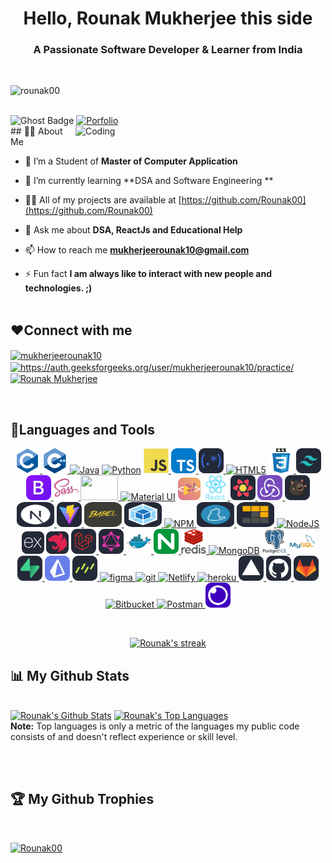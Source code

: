 



<h1 align="center">Hello, Rounak Mukherjee this side</h1>
<h3 align="center">A Passionate Software Developer & Learner from India</h3>
<br>
<p align="left"> <img src="https://komarev.com/ghpvc/?username=rounak00&label=Profile%20views&color=0e75b6&style=flat" alt="rounak00" /> </p>
<br>
<span><img src="https://img.shields.io/badge/ghost-000?style=for-the-badge&logo=ghost&logoColor=%23F7DF1E" alt="Ghost Badge" /></span>
<span><a href="https://rounak00.netlify.app/"  target="_blank"><img src="https://img.shields.io/badge/website-000000?style=for-the-badge&logo=About.me&logoColor=white" alt="Porfolio" /></a></span>
<br>
<img align="right" alt="Coding" width="400" src="https://media4.giphy.com/media/v1.Y2lkPTc5MGI3NjExMGpwcXQ4ZTF5ODU1eWRheW41djVzNjBiYXA4NWZ2cXp4aHlvcDNjeiZlcD12MV9pbnRlcm5hbF9naWZfYnlfaWQmY3Q9Zw/SWoSkN6DxTszqIKEqv/giphy.gif" >
## 🙋‍♂️ About Me

- 🔭 I’m a Student of **Master of Computer Application**

- 🌱 I’m currently learning **DSA and Software Engineering **

- 👨‍💻 All of my projects are available at [https://github.com/Rounak00](https://github.com/Rounak00)

- 💬 Ask me about **DSA, ReactJs and Educational Help**

- 📫 How to reach me **mukherjeerounak10@gmail.com**

- ⚡ Fun fact **I am always like to interact with new people and technologies. ;)**
<br><br>
## ❤Connect with me 
<p align="left" >
<a href="https://leetcode.com/Rounak_007/" target="_blank"><img align="center" src="https://raw.githubusercontent.com/rahuldkjain/github-profile-readme-generator/master/src/images/icons/Social/leet-code.svg" alt="mukherjeerounak10" height="30" width="40" /></a>
<a href="https://auth.geeksforgeeks.org/user/https://auth.geeksforgeeks.org/user/mukherjeerounak10/practice/" target="_blank"><img align="center" src="https://raw.githubusercontent.com/rahuldkjain/github-profile-readme-generator/master/src/images/icons/Social/geeks-for-geeks.svg" alt="https://auth.geeksforgeeks.org/user/mukherjeerounak10/practice/" height="30" width="40" /></a>
<a href="https://www.linkedin.com/in/rounak00/" target="_blank"><img align="center" src="https://raw.githubusercontent.com/rahuldkjain/github-profile-readme-generator/master/src/images/icons/Social/linked-in-alt.svg" alt="Rounak Mukherjee" height="30" width="40" /></a>
</p>
<br>

## 🚀Languages and Tools
<p align="center">
     <a href="https://www.cprogramming.com/" target="_blank" rel="noreferrer"> <img src="https://raw.githubusercontent.com/devicons/devicon/master/icons/c/c-original.svg" alt="c" width="40" height="40"/> </a> 
    <a href="https://www.w3schools.com/cpp/" target="_blank" rel="noreferrer"> <img src="https://raw.githubusercontent.com/devicons/devicon/master/icons/cplusplus/cplusplus-original.svg" alt="cplusplus" width="40" height="40"/> </a>
    <a href="https://www.oracle.com/java/" target="_blank" rel="noreferrer"><img src="https://raw.githubusercontent.com/danielcranney/readme-generator/main/public/icons/skills/java-colored.svg" width="36" height="36" alt="Java" /></a>
    <a href="https://www.python.org/" target="_blank" rel="noreferrer"><img src="https://raw.githubusercontent.com/danielcranney/readme-generator/main/public/icons/skills/python-colored.svg" width="36" height="36" alt="Python" /></a>
<a href="https://developer.mozilla.org/en-US/docs/Web/JavaScript" target="_blank" rel="noreferrer"> <img src="https://raw.githubusercontent.com/devicons/devicon/master/icons/javascript/javascript-original.svg" alt="javascript" width="40" height="40"/> </a> 
<a href="https://www.typescriptlang.org/" target="_blank" rel="noreferrer"> <img src="https://github.com/tandpfun/skill-icons/blob/main/icons/TypeScript.svg" alt="TypeScript" width="40" height="40"/> </a>
<a href="#" target="_blank" rel="noreferrer"> <img src="https://github.com/tandpfun/skill-icons/blob/main/icons/Regex-Dark.svg" alt="Regular Expression" width="40" height="40"/> </a>
     <a href="https://developer.mozilla.org/en-US/docs/Glossary/HTML5" target="_blank" rel="noreferrer"><img src="https://raw.githubusercontent.com/danielcranney/readme-generator/main/public/icons/skills/html5-colored.svg" width="36" height="36" alt="HTML5" /></a>
    <a href="https://www.w3schools.com/css/" target="_blank" rel="noreferrer"> <img src="https://raw.githubusercontent.com/devicons/devicon/master/icons/css3/css3-original-wordmark.svg" alt="css3" width="40" height="40"/> </a> 
    <a href="https://tailwindcss.com/" target="_blank" rel="noreferrer"> <img src="https://github.com/tandpfun/skill-icons/blob/main/icons/TailwindCSS-Dark.svg" alt="Tailwind" width="40" height="40"/> </a>
    <a href="https://getbootstrap.com/" target="_blank" rel="noreferrer"> <img src="https://github.com/tandpfun/skill-icons/blob/main/icons/Bootstrap.svg" alt="Bootstrap" width="40" height="40"/> </a>
    <a href="https://sass-lang.com" target="_blank" rel="noreferrer"> <img src="https://raw.githubusercontent.com/devicons/devicon/master/icons/sass/sass-original.svg" alt="sass" width="40" height="40"/> </a>
     <a href="https://lesscss.org" target="_blank" rel="noreferrer"> <img src="https://github.com/tandpfun/skill-icons/blob/main/icons/Less-Dark.svg" width="60" height="40"/> </a>
<a href="https://mui.com/" target="_blank" rel="noreferrer"><img src="https://raw.githubusercontent.com/danielcranney/readme-generator/main/public/icons/skills/materialui-colored.svg" width="36" height="36" alt="Material UI" /></a>
<a href="https://styled-components.com/" target="_blank" rel="noreferrer"><img src="https://github.com/tandpfun/skill-icons/blob/main/icons/StyledComponents.svg" width="36" height="36" alt="Styled Components" /></a>
     <a href="https://reactjs.org/" target="_blank" rel="noreferrer"> <img src="https://raw.githubusercontent.com/devicons/devicon/master/icons/react/react-original-wordmark.svg" alt="react" width="40" height="40"/> </a>
   <a href="https://tanstack.com/query/latest" target="_blank" rel="noreferrer"> <img src="https://github.com/LelouchFR/skill-icons/blob/main/assets/reactquery-auto.svg" alt="Tenstack Query" width="40" height="40"/> </a>
 <a href="https://redux.js.org/" target="_blank" rel="noreferrer"> <img src="https://github.com/tandpfun/skill-icons/blob/main/icons/Redux.svg" alt="redux" width="40" height="40"/> </a>
 <a href="https://zustand-demo.pmnd.rs/" target="_blank" rel="noreferrer"> <img src="https://github.com/LelouchFR/skill-icons/blob/main/assets/zustand-auto.svg" alt="zustand" width="40" height="40"/> </a>
 <a href="https://nextjs.io" target="_blank" rel="noreferrer"> <img src="https://github.com/tandpfun/skill-icons/blob/main/icons/NextJS-Dark.svg" alt="Next JS" width="60" height="40"/> </a>
<a href="https://vitejs.dev/" target="_blank" rel="noreferrer"> <img src="https://github.com/tandpfun/skill-icons/blob/main/icons/Vite-Dark.svg" alt="Vite" width="40" height="40"/> </a>
     <a href="https://babeljs.io" target="_blank" rel="noreferrer"> <img src="https://github.com/tandpfun/skill-icons/blob/main/icons/Babel.svg" alt="Babel" width="60" height="40"/> </a>
      <a href="https://webpack.js.org" target="_blank" rel="noreferrer"> <img src="https://github.com/tandpfun/skill-icons/blob/main/icons/Webpack-Dark.svg" alt="Webpack" width="60" height="40"/> </a>
     <a href="https://www.npmjs.com" target="_blank" rel="noreferrer"> <img src="https://github.com/tandpfun/skill-icons/blob/main/icons/Npm-Dark.svg" alt="NPM" width="60" height="40"/> </a>
     <a href="https://yarnpkg.com" target="_blank" rel="noreferrer"> <img src="https://github.com/tandpfun/skill-icons/blob/main/icons/Yarn-Dark.svg" alt="Yarn" width="60" height="40"/> </a>
     <a href="https://pnpm.io/" target="_blank" rel="noreferrer"> <img src="https://github.com/LelouchFR/skill-icons/blob/main/assets/pnpm-auto.svg" alt="PNPM" width="60" height="40"/> </a>
    <a href="https://nodejs.org/en/" target="_blank" rel="noreferrer"><img src="https://raw.githubusercontent.com/danielcranney/readme-generator/main/public/icons/skills/nodejs-colored.svg" width="36" height="36" alt="NodeJS" /></a>
     <a href="https://expressjs.com/" target="_blank" rel="noreferrer"><img src="https://github.com/tandpfun/skill-icons/blob/main/icons/ExpressJS-Dark.svg" width="36" height="36" alt="Express" /></a>
     <a href="https://nestjs.com/" target="_blank" rel="noreferrer"><img src="https://github.com/LelouchFR/skill-icons/blob/main/assets/nestjs-auto.svg" width="36" height="36" alt="NestJS" /></a>
            <a href="https://laravel.com/" target="_blank" rel="noreferrer"> <img src="https://github.com/tandpfun/skill-icons/blob/main/icons/Laravel-Dark.svg" alt="Laravel" width="40" height="40"/> </a>
            <a href="https://graphql.com/" target="_blank" rel="noreferrer"> <img src="https://github.com/tandpfun/skill-icons/blob/main/icons/GraphQL-Dark.svg" alt="GraphQL" width="40" height="40"/> </a>
     <a href="https://www.docker.com/" target="_blank" rel="noreferrer"> <img src="https://raw.githubusercontent.com/devicons/devicon/master/icons/docker/docker-original.svg" alt="Docker" width="40" height="40"/> </a> 
     <a href="https://www.nginx.com/" target="_blank" rel="noreferrer"> <img src="https://github.com/LelouchFR/skill-icons/blob/main/assets/nginx.svg" alt="Nginx" width="40" height="40"/> </a> 
     <a href="https://redis.io" target="_blank" rel="noreferrer"> <img src="https://raw.githubusercontent.com/devicons/devicon/master/icons/redis/redis-original-wordmark.svg" alt="redis" width="40" height="40"/> </a>
     <a href="https://www.mongodb.com/" target="_blank" rel="noreferrer"><img src="https://raw.githubusercontent.com/danielcranney/readme-generator/main/public/icons/skills/mongodb-colored.svg" width="36" height="36" alt="MongoDB" /></a>
     <a href="https://www.postgresql.org" target="_blank" rel="noreferrer"> <img src="https://raw.githubusercontent.com/devicons/devicon/master/icons/postgresql/postgresql-original-wordmark.svg" alt="postgresql" width="40" height="40"/> </a>
    <a href="https://www.mysql.com/" target="_blank" rel="noreferrer"> <img src="https://raw.githubusercontent.com/devicons/devicon/master/icons/mysql/mysql-original-wordmark.svg" alt="mysql" width="40" height="40"/> </a>
<a href="https://supabase.com/" target="_blank" rel="noreferrer"> <img src="https://github.com/tandpfun/skill-icons/blob/main/icons/Supabase-Dark.svg" alt="supabase" width="40" height="40"/> </a>
     <a href="https://www.prisma.io/blog/prisma-online-data-browser-ejgg5c8p3u4x" target="_blank" rel="noreferrer"> <img src="https://github.com/tandpfun/skill-icons/blob/main/icons/Prisma.svg" alt="oracle" width="40" height="40"/> </a> 
 <a href="https://orm.drizzle.team/" target="_blank" rel="noreferrer"> <img src="https://github.com/LelouchFR/skill-icons/blob/main/assets/drizzle-auto.svg" alt="drizzle" width="40" height="40"/> </a>
    <a href="https://www.figma.com/" target="_blank" rel="noreferrer"> <img src="https://www.vectorlogo.zone/logos/figma/figma-icon.svg" alt="figma" width="40" height="40"/> </a> 
    <a href="https://git-scm.com/" target="_blank" rel="noreferrer"> <img src="https://www.vectorlogo.zone/logos/git-scm/git-scm-icon.svg" alt="git" width="40" height="40"/> </a>
     <a href="https://www.netlify.com" target="_blank" rel="noreferrer"> <img src="https://img.shields.io/badge/netlify-%23000000.svg?style=for-the-badge&logo=netlify&logoColor=#00C7B7" alt="Netlify" width="60" height="40"/> </a>
    <a href="https://heroku.com" target="_blank" rel="noreferrer"> <img src="https://www.vectorlogo.zone/logos/heroku/heroku-icon.svg" alt="heroku" width="40" height="40"/> </a>
       <a href="https://vercel.com/" target="_blank" rel="noreferrer"> <img src="https://github.com/tandpfun/skill-icons/blob/main/icons/Vercel-Dark.svg" alt="Varcel" width="40" height="40"/> </a>
       <a href="https://github.com" target="_blank" rel="noreferrer"> <img src="https://github.com/tandpfun/skill-icons/blob/main/icons/Github-Dark.svg" alt="Github" width="40" height="40"/> </a>
<a href="https://gitlab.com" target="_blank" rel="noreferrer"> <img src="https://github.com/LelouchFR/skill-icons/blob/main/assets/gitlab-auto.svg" alt="Gitlab" width="40" height="40"/> </a>
      <a href="https://bitbucket.org/product" target="_blank" rel="noreferrer"> <img src="https://github.com/tandpfun/skill-icons/blob/main/icons/BitBucket-Dark.svg" alt="Bitbucket" width="40" height="40"/> </a>
       <a href="https://postman.com" target="_blank" rel="noreferrer"> <img src="https://www.vectorlogo.zone/logos/getpostman/getpostman-icon.svg" alt="Postman" width="40" height="40"/> </a>
<a href="https://insomnia.com" target="_blank" rel="noreferrer"> <img src="https://github.com/LelouchFR/skill-icons/blob/main/assets/insomnia.svg" alt="Insomnia" width="40" height="40"/> </a>
     </p>
<br>
<p align="center">
    <a href="https://github.com/Rounak00/github-readme-streak-stats">
        <img title="🔥 Get streak stats for your profile at git.io/streak-stats" alt="Rounak's streak" src="https://github-readme-streak-stats.herokuapp.com/?user=Rounak00&theme=black-ice&hide_border=true&stroke=0000&background=060A0CD0"/>
    </a>
</p>

## 📊 My Github Stats

  <br/>
    <a href="https://github.com/Rounak00/github-readme-stats"><img alt="Rounak's Github Stats" src="https://github-readme-stats.vercel.app/api?username=Rounak00&show_icons=true&count_private=true&theme=react&hide_border=true&bg_color=0D1117" /></a>
  <a href="https://www.linkedin.com/in/rounak00/"><img alt="Rounak's Top Languages" src="https://github-readme-stats.vercel.app/api/top-langs/?username=Rounak00&langs_count=8&count_private=true&layout=compact&theme=react&hide_border=true&bg_color=0D1117" /></a>
  <br/>
  <b>Note:</b> Top languages is only a metric of the languages my public code consists of and doesn't reflect experience or skill level.



<br><br>
## 🏆 My Github Trophies
<br>
<p align="left"> <a href="https://github.com/ryo-ma/github-profile-trophy"><img src="https://github-profile-trophy.vercel.app/?username=rounak00&title=-Reviews,-Issues" alt="Rounak00" /></a> </p>


